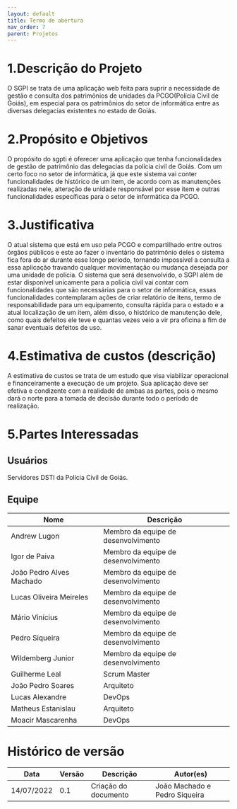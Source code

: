 ```yaml
---
layout: default
title: Termo de abertura
nav_order: 7
parent: Projetos
---
```


# 1.Descrição do Projeto
O SGPI se trata de uma aplicação web feita para suprir a necessidade de gestão e consulta dos patrimônios de unidades da PCGO(Polícia Civil de Goiás), em especial para os patrimônios do setor de informática entre as diversas delegacias existentes no estado de Goiás.
# 2.Propósito e Objetivos
O propósito do sgpti é oferecer uma aplicação que tenha funcionalidades de gestão de patrimônio das delegacias da polícia civil de Goiás. Com um certo foco no setor de informática, já que este sistema vai conter funcionalidades de histórico de um item, de acordo com as manutenções realizadas nele, alteração de unidade responsável por esse item e outras funcionalidades específicas para o setor de informática da PCGO.
# 3.Justificativa
O atual sistema que está em uso pela PCGO e compartilhado entre outros órgãos públicos e este ao fazer o inventário do patrimônio deles o sistema fica fora do ar durante esse longo período, tornando impossível a consulta a essa aplicação travando qualquer movimentação ou mudança desejada por uma unidade de polícia. O sistema que será desenvolvido, o SGPI além de estar disponível unicamente para a polícia civil vai contar com funcionalidades que são necessárias para o setor de informática, essas funcionalidades contemplaram ações de criar relatório de itens, termo de responsabilidade para um equipamento, consulta rápida para o estado e a atual localização de um item, além disso, o histórico de manutenção dele, como quais defeitos ele teve e quantas vezes veio a vir pra oficina a fim de sanar eventuais defeitos de uso.
# 4.Estimativa de custos (descrição)
A estimativa de custos se trata de um estudo que visa viabilizar operacional e financeiramente a execução de um projeto. Sua aplicação deve ser efetiva e condizente com a realidade de ambas as partes, pois o mesmo dará o norte para a tomada de decisão durante todo o período de realização. 
# 5.Partes Interessadas
## Usuários
Servidores DSTI da Polícia Civil de Goiás.
## Equipe
| Nome | Descrição |
|----|--------|
|Andrew Lugon|Membro da equipe de desenvolvimento|
|Igor de Paiva|Membro da equipe de desenvolvimento|
|João Pedro Alves Machado|Membro da equipe de desenvolvimento|
|Lucas Oliveira Meireles|Membro da equipe de desenvolvimento|
|Mário Vinícius|Membro da equipe de desenvolvimento|
|Pedro Siqueira|Membro da equipe de desenvolvimento|
|Wildemberg Junior|Membro da equipe de desenvolvimento|
|Guilherme Leal|Scrum Master|
|João Pedro Soares|Arquiteto|
|Lucas Alexandre|DevOps|
|Matheus Estanislau|Arquiteto|
|Moacir Mascarenha|DevOps|

# Histórico de versão
| Data | Versão | Descrição | Autor(es)|
|------------|-----------|------|--------|
|14/07/2022|0.1|Criação do documento|João Machado e Pedro Siqueira|